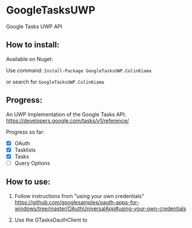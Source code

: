 # GoogleTasksUWP
Google Tasks UWP API

## How to install:

Available on Nuget:

Use command: `Install-Package GoogleTasksUWP.ColinKiama`

or search for `GoogleTasksUWP.ColinKiama`

## Progress:
An UWP Implementation of the Google Tasks API: https://developers.google.com/tasks/v1/reference/

Progress so far:
- [X] OAuth
- [X] Tasklists
- [X] Tasks
- [ ] Query Options

## How to use:
1. Follow instructions from "using your own credentials" https://github.com/googlesamples/oauth-apps-for-windows/tree/master/OAuthUniversalApp#using-your-own-credentials

2. Use the GTasksOauthClient to 

